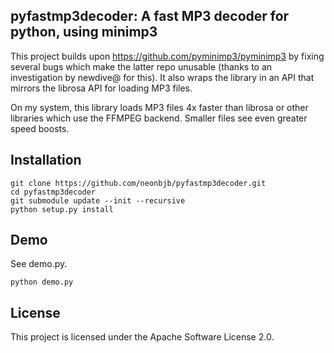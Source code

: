## pyfastmp3decoder: A fast MP3 decoder for python, using minimp3

This project builds upon https://github.com/pyminimp3/pyminimp3 by fixing several bugs which
make the latter repo unusable (thanks to an investigation by newdive@ for this). It also wraps
the library in an API that mirrors the librosa API for loading MP3 files.

On my system, this library loads MP3 files 4x faster than librosa or other libraries which
use the FFMPEG backend. Smaller files see even greater speed boosts.

## Installation

```
git clone https://github.com/neonbjb/pyfastmp3decoder.git
cd pyfastmp3decoder
git submodule update --init --recursive
python setup.py install
```

## Demo

See demo.py.

`python demo.py`

## License

This project is licensed under the Apache Software License 2.0.

